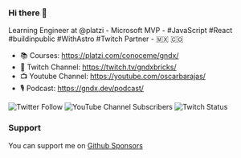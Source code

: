 ### Hi there 👋

Learning Engineer at @platzi - Microsoft MVP - #JavaScript #React #buildinpublic #WithAstro #Twitch Partner - 🇲🇽 🇨🇴

- 📚 Courses: https://platzi.com/conoceme/gndx/
- 🎥 Twitch Channel: https://twitch.tv/gndxbricks/
- 📺 Youtube Channel: https://youtube.com/oscarbarajas/
- 🎙️ Podcast: https://gndx.dev/podcast/

<img alt="Twitter Follow" src="https://img.shields.io/twitter/follow/gndx?style=social"> <img alt="YouTube Channel Subscribers" src="https://img.shields.io/youtube/channel/subscribers/UCw05fUBPwmpu-ehXFMqfdMw?style=social"> <img alt="Twitch Status" src="https://img.shields.io/twitch/status/gndxbricks?style=social">

### Support
You can support me on [Github Sponsors](https://github.com/sponsors/gndx)

